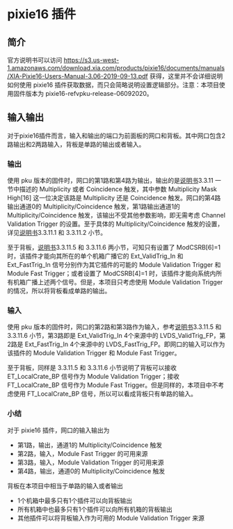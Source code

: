 # pixie16 插件

## 简介

官方说明书可以访问 https://s3.us-west-1.amazonaws.com/download.xia.com/products/pixie16/documents/manuals/XIA-Pixie16-Users-Manual-3.06-2019-09-13.pdf 获得，这里并不会详细说明如何使用 pixie16 插件获取数据，而只会简略说明设置逻辑部分。注意：本项目使用固件版本为 pixie16-refvpku-release-06092020。



## 输入输出

对于pixie16插件而言，输入和输出的端口为前面板的网口和背板。其中网口包含2路输出和2两路输入，背板是单路的输出或者输入。

### 输出

使用 pku 版本的固件时，网口的第1路和第4路为输出，输出的是[说明书](https://s3.us-west-1.amazonaws.com/download.xia.com/products/pixie16/documents/manuals/XIA-Pixie16-Users-Manual-3.06-2019-09-13.pdf)3.3.11 一节中描述的 Multiplicity 或者 Coincidence 触发，其中参数 Multiplicity Mask High[16] 这一位决定该路是 Multiplicity 还是 Coincidence 触发。网口的第4路输出通道0的 Multiplicity/Coincidence 触发，第1路输出通道1的 Multiplicity/Coincidence 触发，该输出不受其他参数影响，即无需考虑 Channel Validation Trigger 的设置。至于具体的 Multiplicity/Coincidence 触发的设置，详见[说明书](https://s3.us-west-1.amazonaws.com/download.xia.com/products/pixie16/documents/manuals/XIA-Pixie16-Users-Manual-3.06-2019-09-13.pdf)3.3.11.1 和 3.3.11.2 小节。

至于背板，[说明书](https://s3.us-west-1.amazonaws.com/download.xia.com/products/pixie16/documents/manuals/XIA-Pixie16-Users-Manual-3.06-2019-09-13.pdf)3.3.11.5 和 3.3.11.6 两小节，可知只有设置了 ModCSRB[6]=1 时，该插件才能向其所在的单个机箱广播它的 Ext_ValidTrig_In 和 Ext_FastTrig_In 信号分别作为其它插件的可能的 Module Validation Trigger 和 Module Fast Trigger；或者设置了 ModCSRB[4]=1 时，该插件才能向系统内所有机箱广播上述两个信号。但是，本项目只考虑使用 Module Validation Trigger 的情况，所以将背板看成单路的输出。

### 输入

使用 pku 版本的固件时，网口的第2路和第3路作为输入，参考[说明书](https://s3.us-west-1.amazonaws.com/download.xia.com/products/pixie16/documents/manuals/XIA-Pixie16-Users-Manual-3.06-2019-09-13.pdf)3.3.11.5 和 3.3.11.6 小节，第3路即是 Ext_ValidTrig_In 4个来源中的 LVDS_ValidTrig_FP，第2路是 Ext_FastTrig_In 4个来源中的 LVDS_FastTrig_FP。即网口的输入可以作为该插件的 Module Validation Trigger 和 Module Fast Trigger。

至于背板，同样是 3.3.11.5 和 3.3.11.6 小节说明了背板可以接收 ET_LocalCrate_BP 信号作为 Module Validation Trigger；接收 FT_LocalCrate_BP 信号作为 Module Fast Trigger。但是同样的，本项目中不考虑使用 FT_LocalCrate_BP 信号，所以可以看成背板只有单路的输入。

### 小结

对于 pixie16 插件，网口的输入输出为

+ 第1路，输出，通道1的 Multiplicity/Coincidence 触发
+ 第2路，输入，Module Fast Trigger 的可用来源
+ 第3路，输入，Module Validation Trigger 的可用来源
+ 第4路，输出，通道0的 Multiplicity/Coincidence 触发

背板在本项目中相当于单路的输入或者输出

+ 1个机箱中最多只有1个插件可以向背板输出
+ 所有机箱中也最多只有1个插件可以向所有机箱的背板输出
+ 其他插件可以将背板输入作为可用的 Module Validation Trigger 来源